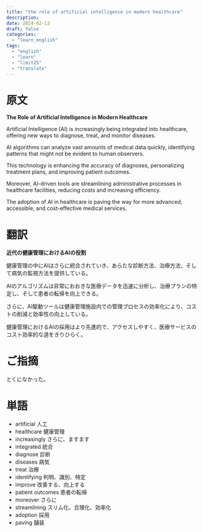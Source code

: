 ```yaml
---
title: "the role of artificial intelligence in modern healthcare"
description:
date: 2024-02-13
draft: false
categories:
  - "learn_english"
tags:
  - "english"
  - "learn"
  - "limit25"
  - "translate"
---
```


# 原文

**The Role of Artificial Intelligence in Modern Healthcare**

Artificial Intelligence (AI) is increasingly being integrated into healthcare,
offering new ways to diagnose, treat, and monitor diseases.

AI algorithms can analyze vast amounts of medical data quickly,
identifying patterns that might not be evident to human observers.

This technology is enhancing the accuracy of diagnoses,
personalizing treatment plans, and improving patient outcomes.

Moreover, AI-driven tools are streamlining administrative processes in healthcare facilities,
reducing costs and increasing efficiency.

The adoption of AI in healthcare is paving the way for more advanced,
accessible, and cost-effective medical services.

# 翻訳

**近代の健康管理におけるAIの役割**

健康管理の中にAIはさらに統合されていき、あらたな診断方法、治療方法、そして病気の監視方法を提供している。

AIのアルゴリズムは非常におおきな医療データを迅速に分析し、治療プランの特定し、そして患者の転帰を向上できる。

さらに、AI駆動ツールは健康管理施設内での管理プロセスの効率化により、コストの削減と効率性の向上している。

健康管理におけるAIの採用はより先進的で、アクセスしやすく、医療サービスのコスト効率的な道をきりひらく。

# ご指摘

とくになかった。

# 単語

- artificial 人工
- healthcare 健康管理
- increasingly さらに、ますます
- integrated 統合
- diagnose 診断
- diseases 病気
- treat 治療
- identifying 判明、識別、特定
- improve 改善する、向上する
- patient outcomes 患者の転帰
- moreover さらに
- streamlining スリム化、合理化、効率化
- adoption 採用
- paving 舗装
